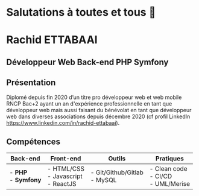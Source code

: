 # Salutations à toutes et tous 👋

# Rachid ETTABAAI

## Développeur Web Back-end PHP Symfony

## Présentation

Diplomé depuis fin 2020 d’un titre pro développeur web et web mobile RNCP
Bac+2 ayant un an d'expérience professionnelle en tant que développeur web
mais aussi faisant du bénévolat en tant que développeur web dans diverses
associations depuis décembre 2020 (cf profil LinkedIn
https://www.linkedin.com/in/rachid-ettabaai).

## Compétences

| Back-end                                         	| Front-end                                            	| Outils                                                	| Pratiques                                                                      	|
|--------------------------------------------------	|------------------------------------------------------	|-------------------------------------------------------	|--------------------------------------------------------------------------------	|
| - **PHP**<br>- **Symfony**<br> 	| - HTML/CSS<br>- Javascript<br>- ReactJS 	| - Git/Github/Gitlab<br>- MySQL<br>  	| - Clean code<br>- CI/CD<br>- UML/Merise 	|

